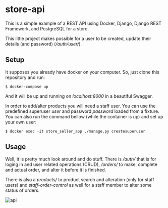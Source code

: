# store-api

This is a simple example of a REST API using Docker, Django, Django REST Framework,
and PostgreSQL for a store.

This little project makes possible for a user to be created, update their details 
(and password) (*/auth/user/*).

## Setup

It supposes you already have docker on your computer. So, just clone this repository 
and run:
```
$ docker-compose up

```
And it will be up and running on *localhost:8000* in a beautiful Swagger.


In order to add/alter products you will need a staff user. You can 
use the predefined superuser *user* and password *password* loaded from
a fixture. You can also run the command bellow (while the container is up)
and set up your own user:
```
$ docker exec -it store_seller_app ./manage.py createsuperuser

```

## Usage

Well, it is pretty much look around and do stuff. There is */auth/* that is for loging in
and user related operations (CRUD), */orders/* to make, complete and actual order, and 
alter it before it is finished.

There is also a *products/* to product search and alteration (only for staff users) and
*staff-order-control* as well for a staff member to alter some status of orders.



![api](api.png)


